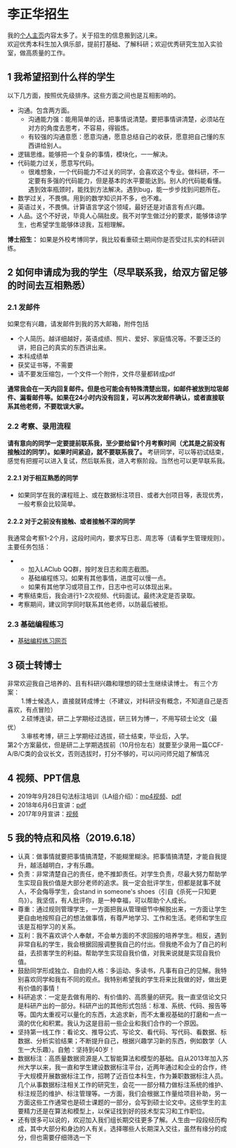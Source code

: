 # 李正华招生
我的[个人主页](http://hlt.suda.edu.cn/~zhli/)内容太多了。关于招生的信息搬到这儿来。  
欢迎优秀本科生加入俱乐部，提前打基础、了解科研；欢迎优秀研究生加入实验室，做高质量的工作。
## 1 我希望招到什么样的学生
以下几方面，按照优先级排序。这些方面之间也是互相影响的。  
* 沟通。包含两方面。
  * 沟通能力强：能用简单的话，把事情说清楚。要把事情讲清楚，必须站在对方的角度去思考，不容易，得锻炼。
  * 有较强的沟通意愿：愿意沟通，愿意总结自己的收获，愿意把自己懂的东西讲给别人。
* 逻辑思维。能够把一个复杂的事情，模块化，一一解决。
* 代码能力过关，愿意写代码。
  * 很难想象，一个代码能力不过关的同学，会喜欢这个专业。做科研，不一定要有多强的代码能力，但是基本的水平要能达到。别人的代码能看懂。遇到效率瓶颈时，能找到方法解决。遇到bug，能一步步找到问题所在。
* 数学过关，不畏惧。用到的数学知识并不多，也不难。
* 英语过关，不畏惧。计算语言学这个领域，最好还是对语言有点兴趣。
* 人品。这个不好说，毕竟人心隔肚皮。我不对学生做过分的要求，能够体谅学生，也希望学生能够体谅我，互相理解。

**博士招生：** 如果是外校考博同学，我比较看重硕士期间你是否受过扎实的科研训练。
## 2 如何申请成为我的学生（尽早联系我，给双方留足够的时间去互相熟悉）
### 2.1 发邮件
如果您有兴趣，请发邮件到我的苏大邮箱，附件包括
* 个人简历。越详细越好，英语成绩、照片、爱好、家庭情况等。不要泛泛的讲，把自己的真实的东西讲出来。
* 本科成绩单
* 获奖证书等，不需要
* 请不要发压缩包，一个文件一个附件，文件尽量都转成pdf  


**通常我会在一天内回复邮件。但是也可能会有特殊清楚出现，如邮件被放到垃圾邮件、漏看邮件等。如果在24小时内没有回复，可以再次发邮件确认，或者直接联系其他老师，不要耽误大家。**

### 2.2 考察、录用流程
**请有意向的同学一定要提前联系我，至少要给留1个月考察时间（尤其是之前没有接触过的同学）。如果时间紧迫，就不要联系我了。** 考研同学，可以等初试结束，感觉有把握可以进入复试，然后联系我，进入考察阶段。当然也可以更早联系我。
#### 2.2.1 对于相互熟悉的同学
* 如果同学在我的课程班上、或在数据标注项目、或者大创项目等，表现优秀，一般考察会比较简单。
#### 2.2.2 对于之前没有接触、或者接触不深的同学
我通常会考察1-2个月，这段时间内，要求写日志、周志等（请看学生管理规则）。主要任务包括：
* * 加入LAClub QQ群，按时发日志和周志截图。
  * 基础编程练习。如果有其他事情，进度可以慢一点。
  * 如果有其他学习或项目工作，日志中也可以体现出来。
* 考察结束后，我会进行1-2次视频、代码面试。最终决定是否录取。
* 考察期间，建议同学同时联系其他老师，以防最后被拒。
### 2.3 基础编程练习
* [基础编程练习网页](http://hlt.suda.edu.cn/index.php/New-stu-training)
## 3 硕士转博士
非常欢迎我自己培养的、且有科研兴趣和理想的硕士生继续读博士。 有三个方案：  
&nbsp;&nbsp;&nbsp;&nbsp;&nbsp;&nbsp;&nbsp;&nbsp;1.博士候选人，直接就转成博士（不建议，对科研没有概念，不知道自己是否喜欢，有点冒险）  
&nbsp;&nbsp;&nbsp;&nbsp;&nbsp;&nbsp;&nbsp;&nbsp;2.硕博连读，研二上学期经过选拔，研三转为博一，不用写硕士论文（最优）  
&nbsp;&nbsp;&nbsp;&nbsp;&nbsp;&nbsp;&nbsp;&nbsp;3.审核考博，研三上学期经过选拔，硕士结束，毕业后，入学。  
第2个方案最优，但是研二上学期选拔前（10月份左右）就要至少录用一篇CCF-A/B/C类的会议长文，否则选拔时，打分不够的，可以问问师兄姐了解情况
## 4 视频、PPT信息
* 2019年9月28日句法标注培训（LA组介绍）：[mp4视频](http://hlt.suda.edu.cn/~zhli/)、[pdf](http://hlt.suda.edu.cn/~zhli/)
* 2018年6月6日宣讲：[pdf](http://hlt.suda.edu.cn/~zhli/)
* 2017年9月宣讲：[视频](http://hlt.suda.edu.cn/~zhli/)
## 5 我的特点和风格（2019.6.18）
* 认真：做事情就要把事情搞清楚，不能糊里糊涂。把事情搞清楚，才能自我提升，越活越明白，才有乐趣。
* 负责：非常清楚自己的责任，绝不推卸责任。对学生负责，尽最大努力帮助学生实现自我价值是大部分老师的追求。我一定会批评学生，但都是就事不就人，不会侮辱学生，会stand in someone's shoes（引自《杀死一只知更鸟》）。我坚信，有人批评你，是一种幸福，可以帮助个人成长。
* 尊重：通过规则管理学生，一方面把我从管理细节中解脱出来，一方面让学生更自由地按照自己的想法做事情，有尊严地学习、工作和生活。老师和学生应该是互相学习的关系。
* 互利：我不喜欢讲个人奉献，不会单方面的不求回报的培养学生。相反，遇到非常自私的学生，我会根据回报调整我自己的付出。但我绝不会为了自己的利益，去损害学生的利益。帮助学生实现自我价值，对我来说就是实现自我价值。
* 鼓励同学形成独立、自由的人格：多运动、多读书，凡事有自己的见解。我特别喜欢同学和我有不同的观点。我特别希望我的学生将来比我做的好，做出更有价值的事情！
* 科研追求：一定是去做有用的、有价值的、高质量的研究。我一直坚信论文只是科研产出的一部分。科研产出的其他形式包括：标准、系统、代码、报告等等。国内太重视可以量化的东西，太追求新，而不太重视基础的打磨和一点一滴的优化和积累。我认为这是目前一些企业和我们合作的一个原因。
* 坚持第一线工作：看论文、推导公式、写论文、看代码、写代码、看数据、标数据、分析实验结果；不断提升自己，根据兴趣学习新的东西，例如数学（人生一大乐趣）。自勉：坚持到40岁！
* 数据标注：高质量数据资源是人工智能算法和模型的基础。自从2013年加入苏州大学以来，我一直和学生建设数据标注平台，近两年通过和企业的合作，终于大规模开展数据标注工作，招聘了近百位本科生，作为兼职数据标注人员。几个从事数据标注相关工作的研究生，会花一一部分精力做标注系统的维护、标注规范的维护、标注管理等。一方面，我们会根据工作量给项目补助，另一方面这些工作通常也是硕士课题的一部分，会写到硕士论文中。这些学生的主要精力还是在算法和模型上，以保证找到好的技术型实习和工作职位。
* 还有很多可以说的，欢迎加入我们组长期交往更多了解。人生由一段段经历构成，其中大部分和身边的人有关。选择哪些人长期深入交往，虽然有缘分的成分，但也需要仔细筛选一下
  
